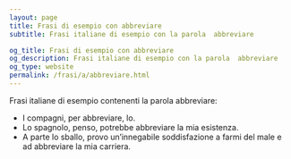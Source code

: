 ```yaml
---
layout: page
title: Frasi di esempio con abbreviare 
subtitle: Frasi italiane di esempio con la parola  abbreviare

og_title: Frasi di esempio con abbreviare 
og_description: Frasi italiane di esempio con la parola  abbreviare
og_type: website
permalink: /frasi/a/abbreviare.html
---
```


Frasi italiane di esempio contenenti la parola abbreviare:


- I compagni, per abbreviare, lo.
- Lo spagnolo, penso, potrebbe abbreviare la mia esistenza.
- A parte lo sballo, provo un’innegabile soddisfazione a farmi del male e ad abbreviare la mia carriera.
